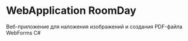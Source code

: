 # WebApplication RoomDay
Веб-приложение для наложения изображений и создания PDF-файла  WebForms C#
